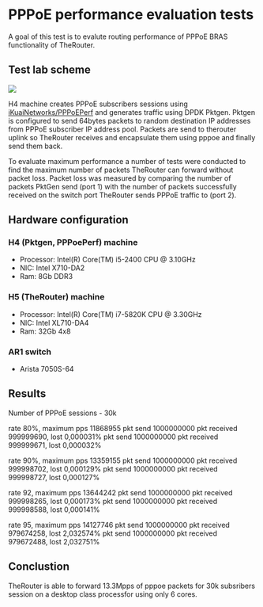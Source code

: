 # PPPoE performance evaluation tests

A goal of this test is to evalute routing performance of PPPoE BRAS functionality of TheRouter.

## Test lab scheme
<img src="http://therouter.net/images/tests/pppoe_tests/perf_tests/pppoe_perf_lab2.png">

H4 machine creates PPPoE subscribers sessions using <a href="https://github.com/iKuaiNetworks/PPPoEPerf">
iKuaiNetworks/PPPoEPerf</a> and generates traffic using DPDK Pktgen. Pktgen is configured to send 64bytes
packets to random destination IP addresses from PPPoE subscriber IP address pool. Packets are send to therouter
uplink so TheRouter receives and encapsulate them using pppoe and finally send them back.

To evaluate maximum performance a number of tests were conducted to find the maximum number of packets
TheRouter can forward without packet loss. Packet loss was measured by comparing the number
of packets PktGen send (port 1) with the number of packets successfully received on the switch port
TheRouter sends PPPoE traffic to (port 2).

## Hardware configuration

### H4 (Pktgen, PPPoePerf) machine
 * Processor: Intel(R) Core(TM) i5-2400 CPU @ 3.10GHz
 * NIC: Intel X710-DA2
 * Ram: 8Gb DDR3
		
### H5 (TheRouter) machine
 * Processor: Intel(R) Core(TM) i7-5820K CPU @ 3.30GHz
 * NIC: Intel XL710-DA4
 * Ram: 32Gb 4x8

### AR1 switch
 * Arista 7050S-64

## Results

Number of PPPoE sessions - 30k

rate 80%, maximum pps 11868955
pkt send 1000000000 pkt received 999999690, lost 0,000031%
pkt send 1000000000 pkt received 999999671, lost 0,000032%

rate 90%, maximum pps 13359155
pkt send 1000000000 pkt received 999998702, lost 0,000129%
pkt send 1000000000 pkt received 999998727, lost 0,000127%

rate 92, maximum pps 13644242
pkt send 1000000000 pkt received 999998265, lost 0,000173%
pkt send 1000000000 pkt received 999998588, lost 0,000141%

rate 95, maximum pps 14127746
pkt send 1000000000 pkt received 979674258, lost 2,032574%
pkt send 1000000000 pkt received 979672488, lost 2,032751%

## Conclustion
TheRouter is able to forward 13.3Mpps of pppoe packets for 30k 
subsribers session on a desktop class processfor using only 6 cores.
